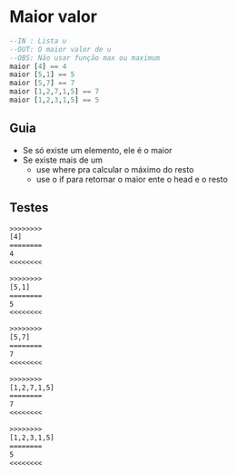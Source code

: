 # Maior valor

```hs
--IN : Lista u
--OUT: O maior valor de u
--OBS: Não usar função max ou maximum
maior [4] == 4
maior [5,1] == 5
maior [5,7] == 7
maior [1,2,7,1,5] == 7
maior [1,2,3,1,5] == 5
```

## Guia

- Se só existe um elemento, ele é o maior
- Se existe mais de um
  - use where pra calcular o máximo do resto
  - use o if para retornar o maior ente o head e o resto

## Testes

```txt
>>>>>>>>
[4]
========
4
<<<<<<<<

>>>>>>>>
[5,1]
========
5
<<<<<<<<

>>>>>>>>
[5,7]
========
7
<<<<<<<<

>>>>>>>>
[1,2,7,1,5]
========
7
<<<<<<<<

>>>>>>>>
[1,2,3,1,5]
========
5
<<<<<<<<

```
